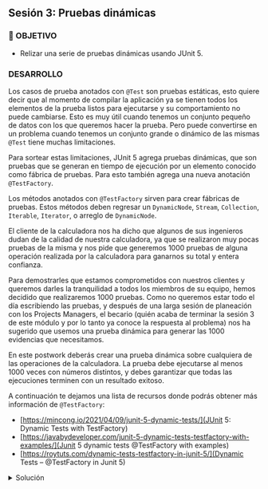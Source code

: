 ## Sesión 3: Pruebas dinámicas

### 🎯 OBJETIVO

- Relizar una serie de pruebas dinámicas usando JUnit 5.

### DESARROLLO

Los casos de prueba anotados con `@Test` son pruebas estáticas, esto quiere decir que al momento de compilar la aplicación ya se tienen todos los elementos de la prueba listos para ejecutarse y su comportamiento no puede cambiarse. Esto es muy útil cuando tenemos un conjunto pequeño de datos con los que queremos hacer la prueba. Pero puede convertirse en un problema cuando tenemos un conjunto grande o dinámico de las mismas `@Test` tiene muchas limitaciones. 

Para sortear estas limitaciones, JUnit 5 agrega pruebas dinámicas, que son pruebas que se generan en tiempo de ejecución por un elemento conocido como fábrica de pruebas. Para esto también agrega una nueva anotación `@TestFactory`. 

Los métodos anotados con `@TestFactory` sirven para crear fábricas de pruebas. Estos métodos deben regresar un `DynamicNode`, `Stream`, `Collection`, `Iterable`, `Iterator`, o arreglo de `DynamicNode`.

El cliente de la calculadora nos ha dicho que algunos de sus ingenieros dudan de la calidad de nuestra calculadora, ya que se realizaron muy pocas pruebas de la misma y nos pide que generemos 1000 pruebas de alguna operación realizada por la calculadora para ganarnos su total y entera confianza. 

Para demostrarles que estamos comprometidos con nuestros clientes y queremos darles la tranquilidad a todos los miembros de su equipo, hemos decidido que realizaremos 1000 pruebas. Como no queremos estar todo el día escribiendo las pruebas, y después de una larga sesión de planeación con los Projects Managers, el becario (quién acaba de terminar la sesión 3 de este módulo y por lo tanto ya conoce la respuesta al problema) nos ha sugerido que usemos una prueba dinámica para generar las 1000 evidencias que necesitamos.

En este postwork deberás crear una prueba dinámica sobre cualquiera de las operaciones de la calculadora. La prueba debe ejecutarse al menos 1000 veces con números distintos, y debes garantizar que todas las ejecuciones terminen con un resultado exitoso.

A continuación te dejamos una lista de recursos donde podrás obtener más información de `@TestFactory`:
- [https://mincong.io/2021/04/09/junit-5-dynamic-tests/](JUnit 5: Dynamic Tests with TestFactory)
- [https://javabydeveloper.com/junit-5-dynamic-tests-testfactory-with-examples/](Junit 5 dynamic tests @TestFactory with examples)
- [https://roytuts.com/dynamic-tests-testfactory-in-junit-5/](Dynamic Tests – @TestFactory in Junit 5)


<details>
  <summary>Solución</summary>

  Comenzamos escribiendo la clase que contiene contendrá el método que servirá como fábrica de pruebas:

  ```java
  class CalculadoraTest {


  }
  ```

  De todas las opciones que podemos usar como tipo de retorno para `@TestFactory` los dos más fáciles de usar son los que regresan un `Stream` o un `Collection`. En este caso usaremos la primera opción y haremos que el método regrese un `Stream` de objetos de tipo `DynamicTest`. También inicializaremos el objeto calculadora que usaremos para la comprobación.

  ```java
  class CalculadoraTest {

    @TestFactory
    Stream<DynamicTest> dynamicTestsFromStreamInJava8() {
        Calculadora calculadora = new Calculadora();
    }
  }
  
  ```

  Lo siguiente que haremos es definir dos conjuntos de datos. El primero contiene los valores de entrada que le daremos a la calculadora. En este caso serán los números del 0 al 9999, con esto generaremos nuestras 1000 pruebas. El segundo conjunto de datos contiene los valores que estamos esperando como respuesta. Para no complicar mucho el código lo que haremos será multiplicar cada valor por 2. Eso quiere decir que probaremos que al multiplicar 0 * 2 obtenemos como resultado 0; al multiplicar 1 * 2 obtendremos como resultado 2; al multiplicar 1 * 3 obtendremos como resultado 6; y así sucesivamente. 

  ```java
  
class CalculadoraTest {

    @TestFactory
    Stream<DynamicTest> dynamicTestsFromStreamInJava8() {

        Calculadora calculadora = new Calculadora();
        List<Integer> entradas = IntStream.range(0, 1000).boxed().toList();
        List<Integer> resultados = IntStream.range(0, 1000).map(n -> n * 2).boxed().toList();
  
    }
}  
  
  ```

Por último creamos el `Stream` con el código dinámico de la prueba. Este tomará cada uno de los valores del primer conjunto de datos, `entradas`, aplicará la operación de multiplicación * 2 y verificará que el resultado obtenido corresponde al valor esperado en `resultados`:


  ```java
class CalculadoraTest {

    @TestFactory
    Stream<DynamicTest> dynamicTestsFromStreamInJava8() {

        Calculadora calculadora = new Calculadora();
        List<Integer> entradas = IntStream.range(0, 1000).boxed().toList();
        List<Integer> resultados = IntStream.range(0, 1000).map(n -> n * 2).boxed().toList();
        
        return entradas.stream()
                .map(numero -> DynamicTest.dynamicTest("multiplicando: " + numero,
                        () -> {
                            assertEquals(calculadora.multiplica(numero, 2), resultados.get(numero));
                        }));
    }
}
  ```

Al ejecutar la prueba debes obtener un resultado exitoso y un mensaje indicando que se han ejecutado las 1000 pruebas. 

![imagen](img/img_01.png)

</details>